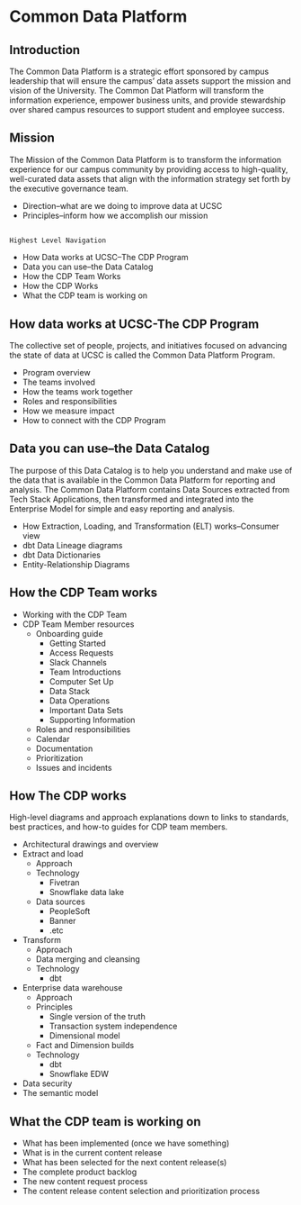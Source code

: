 
# Common Data Platform


## Introduction

The Common Data Platform is a strategic effort sponsored by campus leadership that will ensure the campus’ data assets support the mission and vision of the University. 
The Common Dat
 Platform will transform the information experience, empower business units, and provide stewardship over shared campus resources to support student and employee success.

## Mission

The Mission of the Common Data Platform is to transform the information experience for our campus community by providing access to high-quality, well-curated data assets that align with the information strategy set forth by the executive governance team.


* Direction–what are we doing to improve data at UCSC
* Principles–inform how we accomplish our mission

## 
    Highest Level Navigation

* How Data works at UCSC–The CDP Program
* Data you can use–the Data Catalog
* How the CDP Team Works
* How the CDP Works
* What the CDP team is working on


## How data works at UCSC-The CDP Program

The collective set of people, projects, and initiatives focused on advancing the state of data at UCSC is called the Common Data Platform Program.



* Program overview
* The teams involved
* How the teams work together
* Roles and responsibilities
* How we measure impact
* How to connect with the CDP Program


## Data you can use–the Data Catalog

The purpose of this Data Catalog is to help you understand and make use of the data that is available in the Common Data Platform for reporting and analysis. The Common Data Platform contains Data Sources extracted from Tech Stack Applications, then transformed and integrated into the Enterprise Model for simple and easy reporting and analysis.



* How Extraction, Loading, and Transformation (ELT) works–Consumer view
* dbt Data Lineage diagrams
* dbt Data Dictionaries
* Entity-Relationship Diagrams


## How the CDP Team works



* Working with the CDP Team
* CDP Team Member resources
    * Onboarding guide
        * Getting Started
        * Access Requests
        * Slack Channels
        * Team Introductions
        * Computer Set Up
        * Data Stack
        * Data Operations
        * Important Data Sets
        * Supporting Information
    * Roles and responsibilities
    * Calendar
    * Documentation
    * Prioritization
    * Issues and incidents


## How The CDP works

High-level diagrams and approach explanations down to links to standards, best practices, and how-to guides for CDP team members.



* Architectural drawings and overview
* Extract and load
    * Approach
    * Technology
        * Fivetran
        * Snowflake data lake
    * Data sources
        * PeopleSoft
        * Banner
        * .etc
* Transform
    * Approach
    * Data merging and cleansing
    * Technology
        * dbt
* Enterprise data warehouse
    * Approach
    * Principles
        * Single version of the truth
        * Transaction system independence
        * Dimensional model
    * Fact and Dimension builds
    * Technology
        * dbt
        * Snowflake EDW
* Data security
* The semantic model


## What the CDP team is working on



* What has been implemented (once we have something)
* What is in the current content release
* What has been selected for the next content release(s)
* The complete product backlog
* The new content request process
* The content release content selection and prioritization process